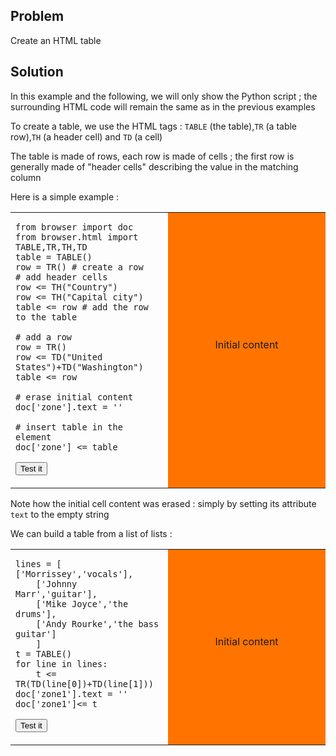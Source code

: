 Problem
-------

Create an HTML table


Solution
--------

In this example and the following, we will only show the Python script ; the surrounding HTML code will remain the same as in the previous examples

To create a table, we use the HTML tags : `TABLE` (the table),`TR` (a table row),`TH` (a header cell) and `TD` (a cell)

The table is made of rows, each row is made of cells ; the first row is generally made of "header cells" describing the value in the matching column

Here is a simple example :

<table width="100%">
<tr>
<td style="width:50%;">

    from browser import doc
    from browser.html import TABLE,TR,TH,TD
    table = TABLE()
    row = TR() # create a row
    # add header cells
    row <= TH("Country")
    row <= TH("Capital city")
    table <= row # add the row to the table
    
    # add a row
    row = TR()
    row <= TD("United States")+TD("Washington")
    table <= row
    
    # erase initial content
    doc['zone'].text = ''
    
    # insert table in the element
    doc['zone'] <= table

<button onclick="fill_zone()">Test it</button>
</td>
<td id="zone" style="background-color:#FF7400;text-align:center;">Initial content<p>
</td>
</tr>
</table>

<script type="text/python3">
def fill_zone():
    src = doc.get(selector="pre.marked")[0].text
    exec(src)
</script>

Note how the initial cell content was erased : simply by setting its attribute `text` to the empty string

We can build a table from a list of lists :

<table width="100%">
<tr>
<td style="width:50%;">

    lines = [ ['Morrissey','vocals'],
        ['Johnny Marr','guitar'],
        ['Mike Joyce','the drums'],
        ['Andy Rourke','the bass guitar']
        ]
    t = TABLE()
    for line in lines:
        t <= TR(TD(line[0])+TD(line[1]))
    doc['zone1'].text = ''
    doc['zone1']<= t

<button onclick="build_table()">Test it</button>
</td>
<td id="zone1" style="background-color:#FF7400;text-align:center;">Initial content<p>
</td>
</tr>
</table>

<script type="text/python3">
def build_table():
    src = doc.get(selector="pre.marked")[1].text
    exec(src)
</script>

